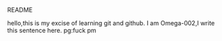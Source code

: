 README

hello,this is my excise of learning git and github.
I am Omega-002,I write this sentence here.
pg:fuck pm

